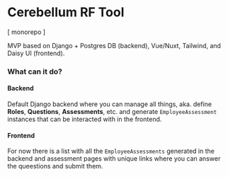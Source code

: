 # Cerebellum RF Tool

[ monorepo ]

MVP based on Django + Postgres DB (backend), Vue/Nuxt, Tailwind, and Daisy UI (frontend).

### What can it do?

#### Backend

Default Django backend where you can manage all things, aka. define **Roles**, **Questions**, **Assessments**, etc. and generate `EmployeeAssessment` instances that can be interacted with in the frontend.

#### Frontend

For now there is a list with all the `EmployeeAssessments` generated in the backend and assessment pages with unique links where you can answer the queestions and submit them.
